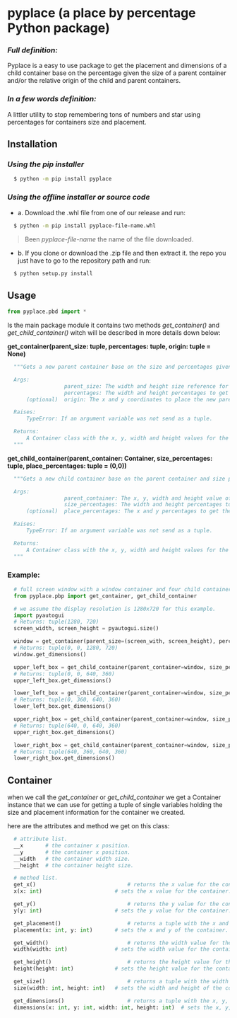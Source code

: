 # pyplace (a place by percentage Python package)

### _Full definition:_

Pyplace is a easy to use package to get the placement and dimensions of a child container base on the percentage given the size of a parent container and/or the relative origin of the child and parent containers.

### _In a few words definition:_

A littler utility to stop remembering tons of numbers and star using percentages for containers size and placement.

## Installation

### _Using the pip installer_

```bash
  $ python -m pip install pyplace
```

### _Using the offline installer or source code_

-   a. Download the .whl file from one of our release and run:

```bash
  $ python -m pip install pyplace-file-name.whl
```

> Been _pyplace-file-name_ the name of the file downloaded.

-   b. If you clone or download the .zip file and then extract it. the repo you just have to go to the repository path and run:

```bash
  $ python setup.py install
```

## Usage

```python
from pyplace.pbd import *
```

Is the main package module it contains two methods _get_container()_ and _get_child_container()_ witch will be described in more details down below:

**get_container(parent_size: tuple, percentages: tuple, origin: tuple = None)**

```python
  """Gets a new parent container base on the size and percentages given.

  Args:
                  parent_size: The width and height size reference for the new parent container.
                  percentages: The width and height percentages to get the size for the new parent container.
      (optional)  origin: The x and y coordinates to place the new parent container.

  Raises:
      TypeError: If an argument variable was not send as a tuple.

  Returns:
      A Container class with the x, y, width and height values for the new parent container.
  """
```

**get_child_container(parent_container: Container, size_percentages: tuple, place_percentages: tuple = (0,0))**

```python
  """Gets a new child container base on the parent container and size percentages given.

  Args:
                  parent_container: The x, y, width and height value of the parent container.
                  size_percentages: The width and height percentages to get the size for the new child container.
      (optional)  place_percentages: The x and y percentages to get the placement for the new child container.

  Raises:
      TypeError: If an argument variable was not send as a tuple.

  Returns:
      A Container class with the x, y, width and height values for the new child container.
  """
```

### Example:

```python
  # full screen window with a window container and four child containers.
  from pyplace.pbp import get_container, get_child_container

  # we assume the display resolution is 1280x720 for this example.
  import pyautogui
  # Returns: tuple(1280, 720)
  screen_width, screen_height = pyautogui.size()

  window = get_container(parent_size=(screen_with, screen_height), percentages=(1, 1))
  # Returns: tuple(0, 0, 1280, 720)
  window.get_dimensions()

  upper_left_box = get_child_container(parent_container=window, size_percentages=(0.5, 0.5))
  # Returns: tuple(0, 0, 640, 360)
  upper_left_box.get_dimensions()

  lower_left_box = get_child_container(parent_container=window, size_percentages=(0.5, 0.5), place_percentages=(0, 0.5))
  # Returns: tuple(0, 360, 640, 360)
  lower_left_box.get_dimensions()

  upper_right_box = get_child_container(parent_container=window, size_percentages=(0.5, 0.5), place_percentages=(0.5, 0))
  # Returns: tuple(640, 0, 640, 360)
  upper_right_box.get_dimensions()

  lower_right_box = get_child_container(parent_container=window, size_percentages=(0.5, 0.5), place_percentages=(0.5, 0.5))
  # Returns: tuple(640, 360, 640, 360)
  lower_right_box.get_dimensions()
```

## Container

when we call the _get_container_ or _get_child_container_ we get a Container instance that we can use for getting a tuple of single variables holding the size and placement information for the container we created.

here are the attributes and method we get on this class:

```python
  # attribute list.
  __x       # the container x position.
  __y       # the container x position.
  __width   # the container width size.
  __height  # the container height size.

  # method list.
  get_x()                             # returns the x value for the container.
  x(x: int)                       # sets the x value for the container.

  get_y()                             # returns the y value for the container.
  y(y: int)                       # sets the y value for the container.

  get_placement()                     # returns a tuple with the x and y of the container.
  placement(x: int, y: int)       # sets the x and y of the container.

  get_width()                         # returns the width value for the container.
  width(width: int)               # sets the width value for the container.

  get_height()                        # returns the height value for the container.
  height(height: int)             # sets the height value for the container.

  get_size()                          # returns a tuple with the width and height of the container.
  size(width: int, height: int)   # sets the width and height of the container.

  get_dimensions()                    # returns a tuple with the x, y, width and height of the container.
  dimensions(x: int, y: int, width: int, height: int)  # sets the x, y, width and height of the container.
```
